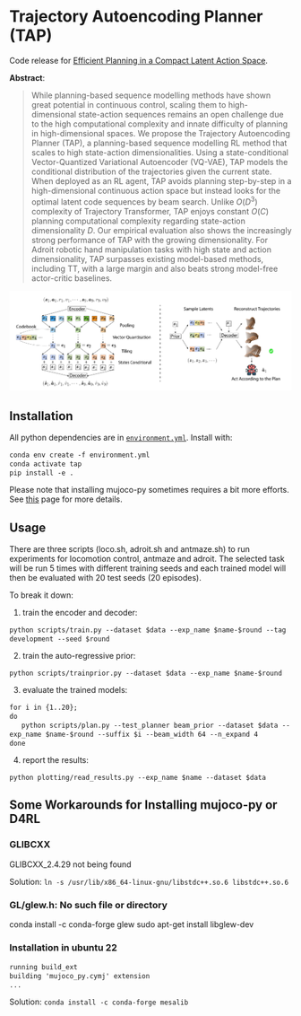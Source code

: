 # Trajectory Autoencoding Planner (TAP)

Code release for [Efficient Planning in a Compact Latent Action Space](https://arxiv.org/abs/2208.10291).

**Abstract**:
> While planning-based sequence modelling methods have shown great potential in continuous control, scaling them to high-dimensional state-action sequences remains an open challenge due to the high computational complexity and innate difficulty of planning in high-dimensional spaces. We propose the Trajectory Autoencoding Planner (TAP), a planning-based sequence modelling RL method that scales to high state-action dimensionalities. Using a state-conditional Vector-Quantized Variational Autoencoder (VQ-VAE), TAP models the conditional distribution of the trajectories given the current state. When deployed as an RL agent, TAP avoids planning step-by-step in a high-dimensional continuous action space but instead looks for the optimal latent code sequences by beam search. Unlike $O(D^3)$ complexity of Trajectory Transformer, TAP enjoys constant $O(C)$ planning computational complexity regarding state-action dimensionality $D$. Our empirical evaluation also shows the increasingly strong performance of TAP with the growing dimensionality. For Adroit robotic hand manipulation tasks with high state and action dimensionality, TAP surpasses existing model-based methods, including TT, with a large margin and also beats strong model-free actor-critic baselines.

![](img/trainandtest.png)

## Installation
All python dependencies are in [`environment.yml`](environment.yml). Install with:

```
conda env create -f environment.yml
conda activate tap
pip install -e .
```

Please note that installing mujoco-py sometimes requires a bit more efforts. See [this](https://github.com/openai/mujoco-py) page for more details.

## Usage
There are three scripts (loco.sh, adroit.sh and antmaze.sh) to run experiments for locomotion control,
antmaze and adroit.
The selected task will be run 5 times with different training seeds and each trained model will then be evaluated with 20 test seeds (20 episodes).

To break it down:
1. train the encoder and decoder:
```
python scripts/train.py --dataset $data --exp_name $name-$round --tag development --seed $round
```
2. train the auto-regressive prior:
```
python scripts/trainprior.py --dataset $data --exp_name $name-$round
```
3. evaluate the trained models:
```
for i in {1..20};
do
   python scripts/plan.py --test_planner beam_prior --dataset $data --exp_name $name-$round --suffix $i --beam_width 64 --n_expand 4 
done 
```
4. report the results:
```
python plotting/read_results.py --exp_name $name --dataset $data
```


## Some Workarounds for Installing mujoco-py or D4RL
### GLIBCXX
GLIBCXX_2.4.29 not being found

Solution:
`ln -s /usr/lib/x86_64-linux-gnu/libstdc++.so.6 libstdc++.so.6`

### GL/glew.h: No such file or directory

conda install -c conda-forge glew
sudo apt-get install libglew-dev

### Installation in ubuntu 22
```
running build_ext
building 'mujoco_py.cymj' extension
...
```

Solution:
`conda install -c conda-forge mesalib`
